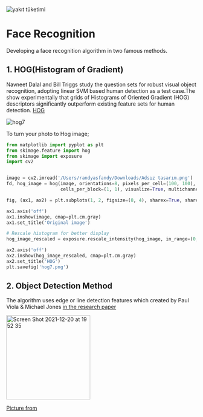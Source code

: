 ![yakıt tüketimi](https://user-images.githubusercontent.com/29928837/146723276-b0d8325c-b43c-492d-9fa0-56aaef890826.png)


# Face Recognition
Developing a face recognition algorithm in two famous methods.

## 1. HOG(Histogram of Gradient) 

Navneet Dalal and Bill Triggs study the question sets for robust visual object recognition, adopting linear SVM based human detection as a test case.The show experimentally that grids of Histograms of Oriented Gradient (HOG) descriptors significantly outperform existing feature sets for human detection.
[HOG](http://lear.inrialpes.fr/people/triggs/pubs/Dalal-cvpr05.pdf)

![hog7](https://user-images.githubusercontent.com/29928837/146932969-d9f36742-7e5d-4344-abd9-059a8b0659dc.png)

To turn your photo to Hog image;

```python
from matplotlib import pyplot as plt
from skimage.feature import hog
from skimage import exposure
import cv2


image = cv2.imread('/Users/randyasfandy/Downloads/Adsız tasarım.png')
fd, hog_image = hog(image, orientations=8, pixels_per_cell=(100, 100),
                    cells_per_block=(1, 1), visualize=True, multichannel=True)

fig, (ax1, ax2) = plt.subplots(1, 2, figsize=(8, 4), sharex=True, sharey=True)

ax1.axis('off')
ax1.imshow(image, cmap=plt.cm.gray)
ax1.set_title('Original image')

# Rescale histogram for better display
hog_image_rescaled = exposure.rescale_intensity(hog_image, in_range=(0, 10))

ax2.axis('off')
ax2.imshow(hog_image_rescaled, cmap=plt.cm.gray)
ax2.set_title('HOG')
plt.savefig('hog7.png')

```



## 2. Object Detection Method

The algorithm uses edge or line detection features which created by Paul Viola & Michael Jones [in the research paper](https://ieeexplore.ieee.org/document/990517)

<img width="222" alt="Screen Shot 2021-12-20 at 19 52 35" src="https://user-images.githubusercontent.com/29928837/146803343-eaa34da4-9a50-4f34-b9e4-0bf7eb8d716f.png">

[Picture from](https://en.wikipedia.org/wiki/Viola%E2%80%93Jones_object_detection_framework)



